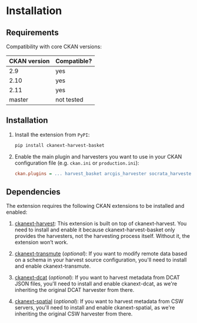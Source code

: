 # Installation

## Requirements

Compatibility with core CKAN versions:

| CKAN version | Compatible? |
|--------------|-------------|
| 2.9          | yes         |
| 2.10         | yes         |
| 2.11         | yes         |
| master       | not tested  |

## Installation

1. Install the extension from `PyPI`:
    ```sh
    pip install ckanext-harvest-basket
    ```

2. Enable the main plugin and harvesters you want to use in your CKAN configuration file (e.g. `ckan.ini` or `production.ini`):

    ```ini
    ckan.plugins = ... harvest_basket arcgis_harvester socrata_harvester ...
    ```

## Dependencies

The extension requires the following CKAN extensions to be installed and enabled:

1. [ckanext-harvest](https://github.com/ckan/ckanext-harvest):
This extension is built on top of ckanext-harvest. You need to install and enable it because ckanext-harvest-basket only provides the harvesters, not the harvesting process itself. Without it, the extension won’t work.

2. [ckanext-transmute](https://github.com/DataShades/ckanext-transmute) (_optional_):
If you want to modify remote data based on a schema in your harvest source configuration, you'll need to install and enable ckanext-transmute.

3. [ckanext-dcat](https://github.com/ckan/ckanext-dcat) (_optional_):
If you want to harvest metadata from DCAT JSON files, you'll need to install and enable ckanext-dcat, as we're inheriting the original DCAT harvester from there.

4. [ckanext-spatial](https://github.com/ckan/ckanext-spatial) (_optional_):
If you want to harvest metadata from CSW servers, you'll need to install and enable ckanext-spatial, as we're inheriting the original CSW harvester from there.
